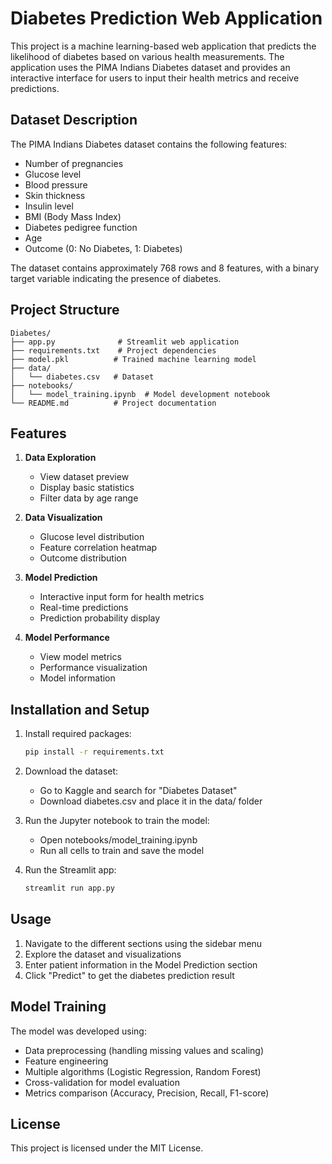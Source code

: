 # Diabetes Prediction Web Application

This project is a machine learning-based web application that predicts the likelihood of diabetes based on various health measurements. The application uses the PIMA Indians Diabetes dataset and provides an interactive interface for users to input their health metrics and receive predictions.

## Dataset Description

The PIMA Indians Diabetes dataset contains the following features:
- Number of pregnancies
- Glucose level
- Blood pressure
- Skin thickness
- Insulin level
- BMI (Body Mass Index)
- Diabetes pedigree function
- Age
- Outcome (0: No Diabetes, 1: Diabetes)

The dataset contains approximately 768 rows and 8 features, with a binary target variable indicating the presence of diabetes.

## Project Structure

```
Diabetes/
├── app.py              # Streamlit web application
├── requirements.txt    # Project dependencies
├── model.pkl          # Trained machine learning model
├── data/
│   └── diabetes.csv   # Dataset
├── notebooks/
│   └── model_training.ipynb  # Model development notebook
└── README.md          # Project documentation
```

## Features

1. **Data Exploration**
   - View dataset preview
   - Display basic statistics
   - Filter data by age range

2. **Data Visualization**
   - Glucose level distribution
   - Feature correlation heatmap
   - Outcome distribution

3. **Model Prediction**
   - Interactive input form for health metrics
   - Real-time predictions
   - Prediction probability display

4. **Model Performance**
   - View model metrics
   - Performance visualization
   - Model information

## Installation and Setup

1. Install required packages:
   ```bash
   pip install -r requirements.txt
   ```

2. Download the dataset:
   - Go to Kaggle and search for "Diabetes Dataset"
   - Download diabetes.csv and place it in the data/ folder

3. Run the Jupyter notebook to train the model:
   - Open notebooks/model_training.ipynb
   - Run all cells to train and save the model

4. Run the Streamlit app:
   ```bash
   streamlit run app.py
   ```

## Usage

1. Navigate to the different sections using the sidebar menu
2. Explore the dataset and visualizations
3. Enter patient information in the Model Prediction section
4. Click "Predict" to get the diabetes prediction result

## Model Training

The model was developed using:
- Data preprocessing (handling missing values and scaling)
- Feature engineering
- Multiple algorithms (Logistic Regression, Random Forest)
- Cross-validation for model evaluation
- Metrics comparison (Accuracy, Precision, Recall, F1-score)

## License

This project is licensed under the MIT License.
